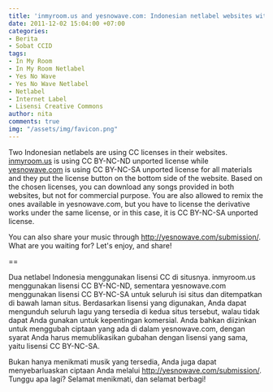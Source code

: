 ```yaml
---
title: 'inmyroom.us and yesnowave.com: Indonesian netlabel websites with CC licenses'
date: 2011-12-02 15:04:00 +07:00
categories:
- Berita
- Sobat CCID
tags:
- In My Room
- In My Room Netlabel
- Yes No Wave
- Yes No Wave Netlabel
- Netlabel
- Internet Label
- Lisensi Creative Commons
author: nita
comments: true
img: "/assets/img/favicon.png"
---
```


Two Indonesian netlabels are using CC licenses in their websites. [inmyroom.us](http://inmyroom.us) is using CC BY-NC-ND unported license while [yesnowave.com](http://yesnowave.com) is using CC BY-NC-SA unported license for all materials and they put the license button on the bottom side of the website. Based on the chosen licenses, you can download any songs provided in both websites, but not for commercial purpose. You are also allowed to remix the ones available in yesnowave.com, but you have to license the derivative works under the same license, or in this case, it is CC BY-NC-SA unported license.

You can also share your music through http://yesnowave.com/submission/. What are you waiting for? Let's enjoy, and share!

==

Dua netlabel Indonesia menggunakan lisensi CC di situsnya. inmyroom.us menggunakan lisensi CC BY-NC-ND, sementara yesnowave.com menggunakan lisensi CC BY-NC-SA untuk seluruh isi situs dan ditempatkan di bawah laman situs. Berdasarkan lisensi yang digunakan, Anda dapat mengunduh seluruh lagu yang tersedia di kedua situs tersebut, walau tidak dapat Anda gunakan untuk kepentingan komersial. Anda bahkan diizinkan untuk menggubah ciptaan yang ada di dalam yesnowave.com, dengan syarat Anda harus memublikasikan gubahan dengan lisensi yang sama, yaitu lisensi CC BY-NC-SA.

Bukan hanya menikmati musik yang tersedia, Anda juga dapat menyebarluaskan ciptaan Anda melalui http://yesnowave.com/submission/. Tunggu apa lagi? Selamat menikmati, dan selamat berbagi!
